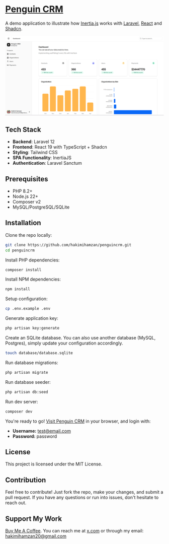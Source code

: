 # [Penguin CRM](https://penguincrm.ofenvw.xyz/)

A demo application to illustrate how [Inertia.js](https://inertiajs.com/) works with [Laravel](https://laravel.com/), [React](https://reactjs.org/) and [Shadcn](https://ui.shadcn.com/).


![](https://raw.githubusercontent.com/hakimihamzan/penguincrm/refs/heads/main/screenshot.png)


## Tech Stack

- **Backend**: Laravel 12
- **Frontend**: React 19 with TypeScript + Shadcn
- **Styling**: Tailwind CSS
- **SPA Functionality**: InertiaJS
- **Authentication**: Laravel Sanctum

## Prerequisites

- PHP 8.2+
- Node.js 22+
- Composer v2
- MySQL/PostgreSQL/SQLite
  

## Installation

Clone the repo locally:

```sh
git clone https://github.com/hakimihamzan/penguincrm.git
cd penguincrm
```

Install PHP dependencies:

```sh
composer install
```

Install NPM dependencies:

```sh
npm install
```

Setup configuration:

```sh
cp .env.example .env
```

Generate application key:

```sh
php artisan key:generate
```

Create an SQLite database. You can also use another database (MySQL, Postgres), simply update your configuration accordingly.

```sh
touch database/database.sqlite
```

Run database migrations:

```sh
php artisan migrate
```

Run database seeder:

```sh
php artisan db:seed
```

Run dev server:

```sh
composer dev
```

You're ready to go! [Visit Penguin CRM](http://127.0.0.1:8000/) in your browser, and login with:

- **Username:** test@email.com
- **Password:** password

## License

This project is licensed under the MIT License.

## Contribution

Feel free to contribute! Just fork the repo, make your changes, and submit a pull request. If you have any questions or run into issues, don't hesitate to reach out.


## Support My Work

[Buy Me A Coffee](https://buymeacoffee.com/hakimihamzan). You can reach me at [x.com](https://x.com/HakimiHamzan) or through my email: hakimihamzan20@gmail.com

